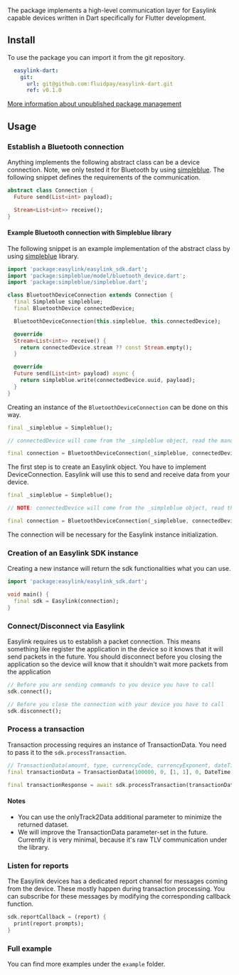 The package implements a high-level communication layer for Easylink capable devices written in Dart specifically for Flutter development.

## Install

To use the package you can import it from the git repository.

```yml
  easylink-dart:
    git:
      url: git@github.com:fluidpay/easylink-dart.git
      ref: v0.1.0
```

[More information about unpublished package management](https://docs.flutter.dev/development/packages-and-plugins/using-packages#dependencies-on-unpublished-packages)

## Usage

### Establish a Bluetooth connection

Anything implements the following abstract class can be a device connection. Note, we only tested it for Bluetooth by using [simpleblue](https://pub.dev/packages/simpleblue). The following snippet defines the requirements of the communication.

```dart
abstract class Connection {
  Future send(List<int> payload);

  Stream<List<int>> receive();
}
```

#### Example Bluetooth connection with Simpleblue library

The following snippet is an example implementation of the abstract class by using [simpleblue](https://pub.dev/packages/simpleblue) library.

```dart
import 'package:easylink/easylink_sdk.dart';
import 'package:simpleblue/model/bluetooth_device.dart';
import 'package:simpleblue/simpleblue.dart';

class BluetoothDeviceConnection extends Connection {
  final Simpleblue simpleblue;
  final BluetoothDevice connectedDevice;

  BluetoothDeviceConnection(this.simpleblue, this.connectedDevice);

  @override
  Stream<List<int>> receive() {
    return connectedDevice.stream ?? const Stream.empty();
  }

  @override
  Future send(List<int> payload) async {
    return simpleblue.write(connectedDevice.uuid, payload);
  }
}
```

Creating an instance of the `BluetoothDeviceConnection` can be done on this way.

```dart
final _simpleblue = Simpleblue();

// connectedDevice will come from the _simpleblue object, read the manual of the library for further information

final connection = BluetoothDeviceConnection(_simpleblue, connectedDevice);
```

The first step is to create an Easylink object. You have to implement DeviceConnection. Easylink will use this to send
and receive data from your device.

```dart
final _simpleblue = Simpleblue();

// NOTE: connectedDevice will come from the _simpleblue object, read the manual of the library for further information

final connection = BluetoothDeviceConnection(_simpleblue, connectedDevice);
```

The connection will be necessary for the Easylink instance initialization.

### Creation of an Easylink SDK instance

Creating a new instance will return the sdk functionalities what you can use.

```dart
import 'package:easylink/easylink_sdk.dart';

void main() {
  final sdk = Easylink(connection);
}
```

### Connect/Disconnect via Easylink

Easylink requires us to establish a packet connection. This means something like register the application in the device so it knows that it will send packets in the future. You should disconnect before you closing the application so the device will know that it shouldn't wait more packets from the application

```dart
// Before you are sending commands to you device you have to call
sdk.connect();

// Before you close the connection with your device you have to call
sdk.disconnect();
```

### Process a transaction

Transaction processing requires an instance of TransactionData. You need to pass it to the `sdk.processTransaction`.

```dart
// TransactionData(amount, type, currencyCode, currencyExponent, dateTime)
final transactionData = TransactionData(100000, 0, [1, 1], 0, DateTime.now());

final transactionResponse = await sdk.processTransaction(transactionData, onlyTrack2Data: true);
```

#### Notes

- You can use the onlyTrack2Data additional parameter to minimize the returned dataset.
- We will improve the TransactionData parameter-set in the future. Currently it is very minimal, because it's raw TLV communication under the library.

### Listen for reports

The Easylink devices has a dedicated report channel for messages coming from the device. These mostly happen during transaction processing. You can subscribe for these messages by modifying the corresponding callback function.

```dart
sdk.reportCallback = (report) {
  print(report.prompts);
}
```

### Full example

You can find more examples under the `example` folder.